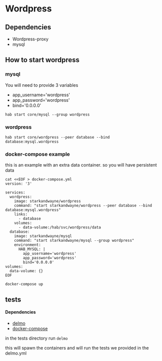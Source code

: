 # Wordpress

## Dependencies
- Wordpress-proxy
- mysql

## How to start wordpress
### mysql
You will need to provide 3 variables
- app_username='wordpress'
- app_password='wordpress'
- bind='0.0.0.0'

```
hab start core/mysql --group wordpress
```

### wordpress
```
hab start core/wordpress --peer database --bind database:mysql.wordpress
```

### docker-compose example
this is an example with an extra data container.
so you will have persistent data

```
cat <<EOF > docker-compose.yml
version: '3'

services:
  wordpress:
    image: starkandwayne/wordpress
    command: "start starkandwayne/wordpress --peer database --bind database:mysql.wordpress"
    links:
      - database
    volumes:
      - data-volume:/hab/svc/wordpress/data
  database:
    image: starkandwayne/mysql
    command: "start starkandwayne/mysql --group wordpress"
    environment:
      HAB_MYSQL: |
        app_username='wordpress'
        app_password='wordpress'
        bind='0.0.0.0'
volumes:
  data-volume: {}
EOF

docker-compose up    
```

## tests
#### Dependencies
- [delmo](https://github.com/bodymindarts/delmo)
- [docker-compose](https://docs.docker.com/compose/)

in the tests directory run
`delmo`

this will spawn the containers and will run the tests we provided in the delmo.yml
